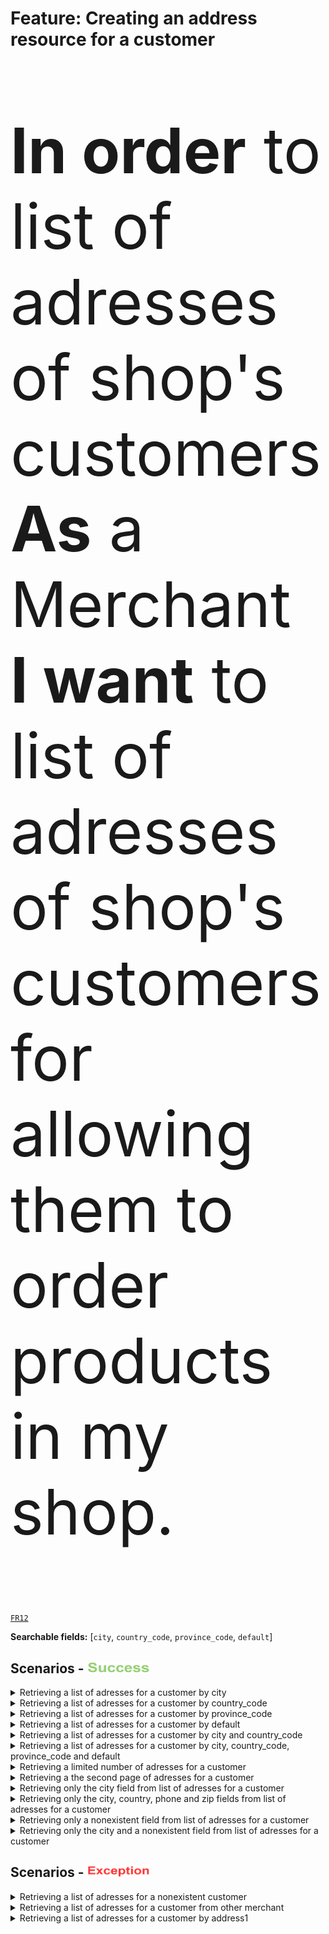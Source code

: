 <div class="container">
  <h1>Feature: Creating an address resource for a customer</h1>
  <div class="panel panel-default">    
    <div class="panel-body"><p style="font-size:100px"><b>In order</b> to list of adresses of shop's customers<br><b>As</b> a Merchant<br><b>I want</b> to list of adresses of shop's customers for allowing them to order products in my shop.</p></div>    
  </div>
</div>

<a href="/business-domain-design/functional-requirements.md"><code>FR12</code></a>

<b>Searchable fields:</b> [<code>city</code>, <code>country_code</code>, <code>province_code</code>, <code>default</code>]

## Scenarios - <img src="success_icon.png" width="100" height="18">

<details>
  <summary>Retrieving a list of adresses for a customer by city</summary><br>
  <b>Given</b> XXX<br>
  <b>And</b> XXX<br>
  <b>And</b> XXXX<br>
  <b>And</b> XXX<br>
  <b>And</b> XXX<br>
  <b>And</b> XXXX<br>
  <b>When</b> XXX<br>
  <b>Then</b> XXX<br>
  <b>And</b> XXXX<br>
  <b>And</b> XXXXX<br>
</details>

<details>
  <summary>Retrieving a list of adresses for a customer by country_code</summary><br>  
</details>

<details>
  <summary>Retrieving a list of adresses for a customer by province_code</summary><br>  
</details>

<details>
  <summary>Retrieving a list of adresses for a customer by default</summary><br>  
</details>

<details>
  <summary>Retrieving a list of adresses for a customer by city and country_code</summary><br>  
</details>

<details>
  <summary>Retrieving a list of adresses for a customer by city, country_code, province_code and default</summary><br>  
</details>

<details>
  <summary>Retrieving a limited number of adresses for a customer</summary><br>  
</details>

<details>
  <summary>Retrieving a the second page of adresses for a customer</summary><br>  
</details>

<details>
  <summary>Retrieving only the city field from list of adresses for a customer</summary><br>  
</details>

<details>
  <summary>Retrieving only the city, country, phone and zip fields from list of adresses for a customer</summary><br>  
</details>

<details>
  <summary>Retrieving only a nonexistent field from list of adresses for a customer</summary><br>  
</details>

<details>
  <summary>Retrieving only the city and a nonexistent field from list of adresses for a customer</summary><br>  
</details>

## Scenarios - <img src="exception_icon.png" width="100" height="18">

<details>
  <summary>Retrieving a list of adresses for a nonexistent customer</summary><br>  
</details>

<details>
  <summary>Retrieving a list of adresses for a customer from other merchant</summary><br>  
</details>

<details>
  <summary>Retrieving a list of adresses for a customer by address1</summary><br>  
</details>


